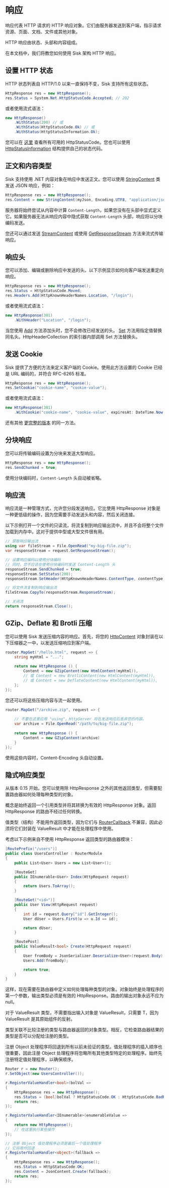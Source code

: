 # 响应

响应代表 HTTP 请求的 HTTP 响应对象。它们由服务器发送到客户端，指示请求资源、页面、文档、文件或其他对象。

HTTP 响应由状态、头部和内容组成。

在本文档中，我们将教您如何使用 Sisk 架构 HTTP 响应。

## 设置 HTTP 状态

HTTP 状态列表自 HTTP/1.0 以来一直保持不变，Sisk 支持所有这些状态。

```cs
HttpResponse res = new HttpResponse();
res.Status = System.Net.HttpStatusCode.Accepted; // 202
```

或者使用流式语法：

```cs
new HttpResponse()
    .WithStatus(200) // 或
    .WithStatus(HttpStatusCode.Ok) // 或
    .WithStatus(HttpStatusInformation.Ok);
```

您可以在 [这里](https://learn.microsoft.com/pt-br/dotnet/api/system.net.httpstatuscode) 查看所有可用的 HttpStatusCode。您也可以使用 [HttpStatusInformation](/api/Sisk.Core.Http.HttpStatusInformation) 结构提供自己的状态代码。

## 正文和内容类型

Sisk 支持使用 .NET 内容对象在响应中发送正文。您可以使用 [StringContent](https://learn.microsoft.com/pt-br/dotnet/api/system.net.http.stringcontent) 类发送 JSON 响应，例如：

```cs
HttpResponse res = new HttpResponse();
res.Content = new StringContent(myJson, Encoding.UTF8, "application/json");
```

服务器将始终尝试从内容中计算 `Content-Length`，如果您没有在头部中显式定义它。如果服务器无法从响应内容中隐式获取 `Content-Length` 头部，响应将以分块编码发送。

您还可以通过发送 [StreamContent](https://learn.microsoft.com/pt-br/dotnet/api/system.net.http.streamcontent) 或使用 [GetResponseStream](#response-stream) 方法来流式传输响应。

## 响应头

您可以添加、编辑或删除响应中发送的头。以下示例显示如何向客户端发送重定向响应。

```cs
HttpResponse res = new HttpResponse();
res.Status = HttpStatusCode.Moved;
res.Headers.Add(HttpKnownHeaderNames.Location, "/login");
```

或者使用流式语法：

```cs
new HttpResponse(301)
    .WithHeader("Location", "/login");
```

当您使用 [Add](/api/Sisk.Core.Entity.HttpHeaderCollection.Add) 方法添加头时，您不会修改已经发送的头。 [Set](/api/Sisk.Core.Entity.HttpHeaderCollection.Set) 方法用指定值替换同名头。HttpHeaderCollection 的索引器内部调用 Set 方法替换头。

## 发送 Cookie

Sisk 提供了方便的方法来定义客户端的 Cookie。使用此方法设置的 Cookie 已经是 URL 编码的，并符合 RFC-6265 标准。

```cs
HttpResponse res = new HttpResponse();
res.SetCookie("cookie-name", "cookie-value");
```

或者使用流式语法：

```cs
new HttpResponse(301)
    .WithCookie("cookie-name", "cookie-value", expiresAt: DateTime.Now.Add(TimeSpan.FromDays(7)));
```

还有其他 [更完整的版本](/api/Sisk.Core.Http.CookieHelper.SetCookie) 的同一方法。

## 分块响应

您可以将传输编码设置为分块来发送大型响应。

```cs
HttpResponse res = new HttpResponse();
res.SendChunked = true;
```

使用分块编码时，`Content-Length` 头自动被省略。

## 响应流

响应流是一种管理方式，允许您分段发送响应。它比使用 HttpResponse 对象是一种更低级的操作，因为您需要手动发送头和内容，然后关闭连接。

以下示例打开一个文件的只读流，将流复制到响应输出流中，并且不会将整个文件加载到内存中。这对于提供中型或大型文件很有用。

```cs
// 获取响应输出流
using var fileStream = File.OpenRead("my-big-file.zip");
var responseStream = request.GetResponseStream();

// 设置响应编码以使用分块编码
// 同时，您不应该在使用分块编码时发送 Content-Length 头
responseStream.SendChunked = true;
responseStream.SetStatus(200);
responseStream.SetHeader(HttpKnownHeaderNames.ContentType, contentType);

// 将文件流复制到响应输出流
fileStream.CopyTo(responseStream.ResponseStream);

// 关闭流
return responseStream.Close();
```

## GZip、Deflate 和 Brotli 压缩

您可以使用 Sisk 发送压缩内容的响应。首先，将您的 [HttpContent](https://learn.microsoft.com/en-us/dotnet/api/system.net.http.httpcontent) 对象封装在以下压缩器之一中，以发送压缩响应到客户端。

```cs
router.MapGet("/hello.html", request => {
    string myHtml = "...";
    
    return new HttpResponse () {
        Content = new GZipContent(new HtmlContent(myHtml)),
        // 或 Content = new BrotliContent(new HtmlContent(myHtml)),
        // 或 Content = new DeflateContent(new HtmlContent(myHtml)),
    };
});
```

您还可以将这些压缩内容与流一起使用。

```cs
router.MapGet("/archive.zip", request => {
    
    // 不要在这里应用 "using"。HttpServer 将在发送响应后丢弃您的内容。
    var archive = File.OpenRead("/path/to/big-file.zip");
    
    return new HttpResponse () {
        Content = new GZipContent(archive)
    }
});
```

使用这些内容时，Content-Encoding 头自动设置。

## 隐式响应类型

从版本 0.15 开始，您可以使用除 HttpResponse 之外的其他返回类型，但需要配置路由器如何处理每种类型的对象。

概念是始终返回一个引用类型并将其转换为有效的 HttpResponse 对象。返回 HttpResponse 的路由不经过任何转换。

值类型（结构）不能用作返回类型，因为它们与 [RouterCallback](/api/Sisk.Core.Routing.RouterCallback) 不兼容，因此必须将它们封装在 ValueResult 中才能在处理程序中使用。

考虑以下示例来自不使用 HttpResponse 返回类型的路由器模块：

```cs
[RoutePrefix("/users")]
public class UsersController : RouterModule
{
    public List<User> Users = new List<User>();

    [RouteGet]
    public IEnumerable<User> Index(HttpRequest request)
    {
        return Users.ToArray();
    }

    [RouteGet("<id>")]
    public User View(HttpRequest request)
    {
        int id = request.Query["id"].GetInteger();
        User dUser = Users.First(u => u.Id == id);

        return dUser;
    }

    [RoutePost]
    public ValueResult<bool> Create(HttpRequest request)
    {
        User fromBody = JsonSerializer.Deserialize<User>(request.Body)!;
        Users.Add(fromBody);

        return true;
    }
}
```

这样，现在需要在路由器中定义如何处理每种类型的对象。对象始终是处理程序的第一个参数，输出类型必须是有效的 HttpResponse。路由的输出对象永远不应为 null。

对于 ValueResult 类型，不需要指出输入对象是 ValueResult，只需要 T，因为 ValueResult 是其原始组件的反射。

类型关联不比较注册的类型与路由器返回的对象类型。相反，它检查路由器结果的类型是否可以分配给注册的类型。

注册 Object 处理程序将回退到所有以前未验证的类型。值处理程序的插入顺序也很重要，因此注册 Object 处理程序将忽略所有其他类型特定的处理程序。始终先注册特定值处理程序，以确保顺序。

```cs
Router r = new Router();
r.SetObject(new UsersController());

r.RegisterValueHandler<bool>(bolVal =>
{
    HttpResponse res = new HttpResponse();
    res.Status = (bool)bolVal ? HttpStatusCode.OK : HttpStatusCode.BadRequest;
    return res;
});

r.RegisterValueHandler<IEnumerable>(enumerableValue =>
{
    return new HttpResponse();
    // 在这里执行某些操作
});

// 注册 Object 值处理程序必须是最后一个值处理程序
// 它将用作回退
r.RegisterValueHandler<object>(fallback =>
{
    HttpResponse res = new HttpResponse();
    res.Status = HttpStatusCode.OK;
    res.Content = JsonContent.Create(fallback);
    return res;
});
```